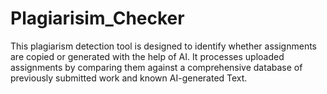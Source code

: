 # Plagiarisim_Checker
This plagiarism detection tool is designed to identify whether assignments are copied or generated with the help of AI. It processes uploaded assignments by comparing them against a comprehensive database of previously submitted work and known AI-generated Text.
